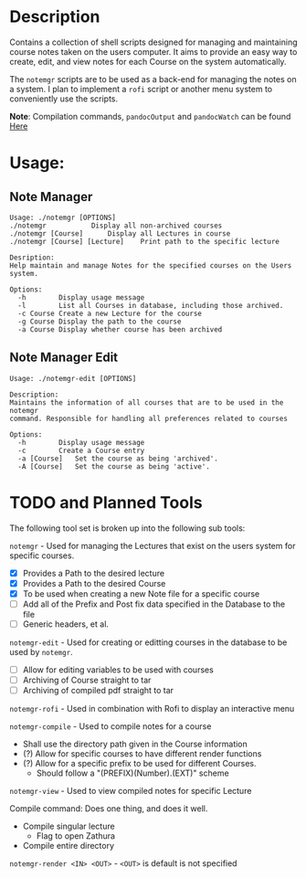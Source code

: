 # Description

Contains a collection of shell scripts designed for managing and maintaining
course notes taken on the users computer. It aims to provide an easy way to
create, edit, and view notes for each Course on the system automatically.

The `notemgr` scripts are to be used as a back-end for managing the notes on a
system. I plan to implement a `rofi` script or another menu system to
conveniently use the scripts.

**Note**: Compilation commands, `pandocOutput` and `pandocWatch` can be found
[Here](https://github.com/CooperWallace/dotfiles/tree/master/.scripts)

# Usage:

## Note Manager

```
Usage: ./notemgr [OPTIONS]
./notemgr			Display all non-archived courses
./notemgr [Course]		Display all Lectures in course
./notemgr [Course] [Lecture]	Print path to the specific lecture

Desription:
Help maintain and manage Notes for the specified courses on the Users system.

Options:
  -h		Display usage message
  -l		List all Courses in database, including those archived.
  -c Course	Create a new Lecture for the course
  -g Course	Display the path to the course
  -a Course	Display whether course has been archived
```

## Note Manager Edit

```
Usage: ./notemgr-edit [OPTIONS]

Description:
Maintains the information of all courses that are to be used in the notemgr
command. Responsible for handling all preferences related to courses

Options:
  -h		Display usage message
  -c		Create a Course entry
  -a [Course]	Set the course as being 'archived'.
  -A [Course]	Set the course as being 'active'.
```

# TODO and Planned Tools

The following tool set is broken up into the following sub tools:

`notemgr` - Used for managing the Lectures that exist on the users system for
specific courses.

- [x] Provides a Path to the desired lecture
- [x] Provides a Path to the desired Course
- [x] To be used when creating a new Note file for a specific course
- [ ] Add all of the Prefix and Post fix data specified in the Database to the file
- [ ] Generic headers, et al.

`notemgr-edit` - Used for creating or editting courses in the database to be
used by `notemgr`.

- [ ] Allow for editing variables to be used with courses
- [ ] Archiving of Course straight to tar
- [ ] Archiving of compiled pdf straight to tar

`notemgr-rofi` - Used in combination with Rofi to display an interactive menu

`notemgr-compile` - Used to compile notes for a course

- Shall use the directory path given in the Course information
- (?) Allow for specific courses to have different render functions
- (?) Allow for a specific prefix to be used for different Courses.
	- Should follow a "(PREFIX)(Number).(EXT)" scheme

`notemgr-view` - Used to view compiled notes for specific Lecture


Compile command: Does one thing, and does it well.

- Compile singular lecture
	- Flag to open Zathura
- Compile entire directory

`notemgr-render <IN> <OUT>`
	- `<OUT>` is default is not specified
